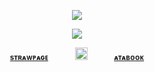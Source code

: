 <div align="center"> 
  
![](https://komarev.com/ghpvc/?username=bloodyworship&color=cac68f&label=<3&style=plastic)

<p align="center"> <img src="https://i.imgur.com/hoJ4OYi.png">


<div align="center"> 
 
<sub>[**sᴛʀᴀᴡᴘᴀɢᴇ**](https://sacrilegious.straw.page/)⠀⠀⠀⠀⠀<img width="20" src="https://file.garden/Zoh6AmUPgG7Qjqjt/helel/redcross">⠀⠀⠀⠀⠀[**ᴀᴛᴀʙᴏᴏᴋ**](https://oliver.atabook.org/)</sub>

<div align="center"> 
